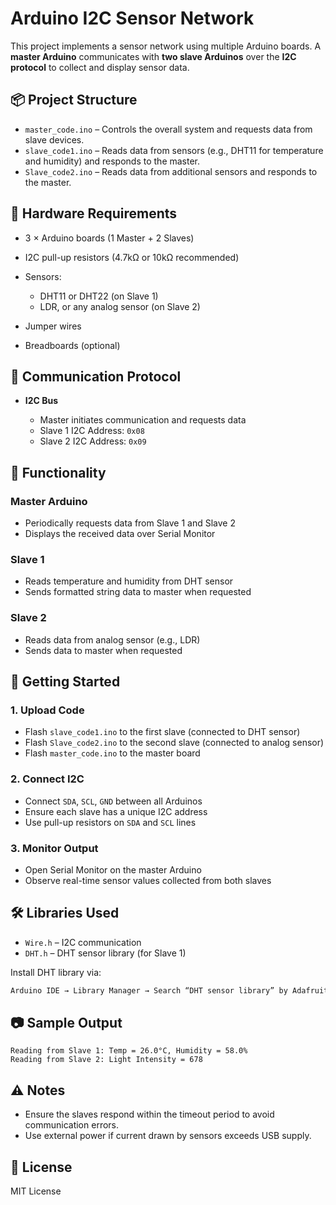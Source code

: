 
# Arduino I2C Sensor Network

This project implements a sensor network using multiple Arduino boards. A **master Arduino** communicates with **two slave Arduinos** over the **I2C protocol** to collect and display sensor data.

## 📦 Project Structure

* `master_code.ino` – Controls the overall system and requests data from slave devices.
* `slave_code1.ino` – Reads data from sensors (e.g., DHT11 for temperature and humidity) and responds to the master.
* `Slave_code2.ino` – Reads data from additional sensors and responds to the master.

## 🔌 Hardware Requirements

* 3 × Arduino boards (1 Master + 2 Slaves)
* I2C pull-up resistors (4.7kΩ or 10kΩ recommended)
* Sensors:

  * DHT11 or DHT22 (on Slave 1)
  * LDR, or any analog sensor (on Slave 2)
* Jumper wires
* Breadboards (optional)

## 🔁 Communication Protocol

* **I2C Bus**

  * Master initiates communication and requests data
  * Slave 1 I2C Address: `0x08`
  * Slave 2 I2C Address: `0x09`

## 🧠 Functionality

### Master Arduino

* Periodically requests data from Slave 1 and Slave 2
* Displays the received data over Serial Monitor

### Slave 1

* Reads temperature and humidity from DHT sensor
* Sends formatted string data to master when requested

### Slave 2

* Reads data from analog sensor (e.g., LDR)
* Sends data to master when requested

## 🚀 Getting Started

### 1. Upload Code

* Flash `slave_code1.ino` to the first slave (connected to DHT sensor)
* Flash `Slave_code2.ino` to the second slave (connected to analog sensor)
* Flash `master_code.ino` to the master board

### 2. Connect I2C

* Connect `SDA`, `SCL`, `GND` between all Arduinos
* Ensure each slave has a unique I2C address
* Use pull-up resistors on `SDA` and `SCL` lines

### 3. Monitor Output

* Open Serial Monitor on the master Arduino
* Observe real-time sensor values collected from both slaves

## 🛠️ Libraries Used

* `Wire.h` – I2C communication
* `DHT.h` – DHT sensor library (for Slave 1)

Install DHT library via:

```bash
Arduino IDE → Library Manager → Search “DHT sensor library” by Adafruit → Install
```

## 📷 Sample Output

```
Reading from Slave 1: Temp = 26.0°C, Humidity = 58.0%
Reading from Slave 2: Light Intensity = 678
```

## ⚠️ Notes

* Ensure the slaves respond within the timeout period to avoid communication errors.
* Use external power if current drawn by sensors exceeds USB supply.

## 📄 License

MIT License


